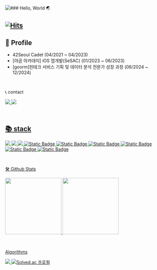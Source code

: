 ![### Hello, World 🌏
](https://capsule-render.vercel.app/api?type=waving&height=250&color=timeGradient&text=Hello%20,%20I'm%20Joo&section=header&reversal=true&animation=fadeIn&fontAlign=50&fontAlignY=45)


[![Hits](https://hits.seeyoufarm.com/api/count/incr/badge.svg?url=https%3A%2F%2Fgithub.com%2Fohdair%2Fhit-counter&count_bg=%23DDDDDD&title_bg=%2331363F&icon=twitter.svg&icon_color=%23E7E7E7&title=hits&edge_flat=false)](https://hits.seeyoufarm.com)
---
👤 Profile
---
- 42Seoul Cadet   (04/2021 ~ 04/2023)
- [야곰 아카데미] iOS 앱개발(SeSAC) (01/2023 ~ 06/2023)
- [goorm]핀테크 서비스 기획 및 데이터 분석 전문가 성장 과정 (06/2024 ~ 12/2024)
<br/>

<!-- <img src="https://img.shields.io/badge/04/2021 ~-222222?label=42SEOUL&style=flat-square&logo=42&labelColor=000000&logoColor=FFFFFF"/> -->


📞 contact

<a href="mailto:ohdiar@gmail.com" target="_blank"><img src="https://img.shields.io/badge/ohdiar@gmail.com-EA4335?style=flat&logo=Gmail&logoColor=white&link=ohdiar@gmail.com"/> <a href="https://instagram.com/ro_heun" target="_blank"> <a href="https://raidho.tistory.com" target="_blank"><img src="https://img.shields.io/badge/blog-000000?&style=flat&logo=Tistory&logoColor=FFFFFF"/>


  <br/>
  
📚 stack
  ---
<img src="https://img.shields.io/badge/Swift-F05138?&style=plastic&logo=Swift&logoColor=DDDDDD"/> <img src="https://img.shields.io/badge/C-A8B9CC?&style=plastic&logo=C&logoColor=DDDDDD"/> <img src="https://img.shields.io/badge/C++-00599C?&style=plastic&logo=c%2B%2B&logoColor=DDDDDD"/> ![Static Badge](https://img.shields.io/badge/Python-%233776AB?style=plastic&logo=Python&logoColor=%23DDDDDD) ![Static Badge](https://img.shields.io/badge/Jupyter-%23F37626?style=plastic&logo=jupyter&logoColor=%23DDDDDD) ![Static Badge](https://img.shields.io/badge/scikitlearn-%23F7931E?style=plastic&logo=scikitlearn&logoColor=%23DDDDDD) ![Static Badge](https://img.shields.io/badge/mysql-%234479A1?style=plastic&logo=mysql&logoColor=%23DDDDDD) ![Static Badge](https://img.shields.io/badge/Git-%23F05032?style=plastic&logo=git&logoColor=%23DDDDDD) ![Static Badge](https://img.shields.io/badge/GitHub-%23181717?style=plastic&logo=GitHub&logoColor=%23DDDDDD)

 





  <br/>
  
  
🛠️ Github Stats
  
  <p>
  <img height="180em" src="https://github-readme-stats.vercel.app/api?username=ohdair&show_icons=true&include_all_commits=true&theme=dracula">
  <img height="180em" src="https://github-readme-stats.vercel.app/api/top-langs/?username=ohdair&layout=compact&theme=dracula">
</p>
 <br/>

Algorithms

![](https://leetcard.jacoblin.cool/ohdair?border=0&radius=20) [![Solved.ac
프로필](http://mazassumnida.wtf/api/generate_badge?boj=ohdiar)](https://solved.ac/ohdiar)
 
